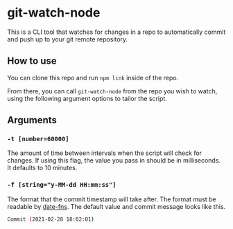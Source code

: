 # git-watch-node

This is a CLI tool that watches for changes in a repo to automatically commit and push up to your git remote repository.

## How to use

You can clone this repo and run `npm link` inside of the repo.

From there, you can call `git-watch-node` from the repo you wish to watch, using the following argument options to tailor the script.

## Arguments

### `-t [number=60000]`

The amount of time between intervals when the script will check for changes. If using this flag, the value you pass in should be in milliseconds. It defaults to 10 minutes.

### `-f [string="y-MM-dd HH:mm:ss"]`

The format that the commit timestamp will take after. The format must be readable by [date-fns](https://date-fns.org/v2.19.0/docs/format). The default value and commit message looks like this.

```sh
Commit (2021-02-28 18:02:01)
```
